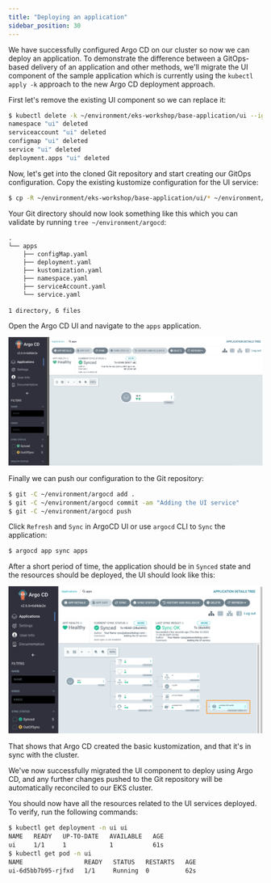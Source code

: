 ```yaml
---
title: "Deploying an application"
sidebar_position: 30
---
```


We have successfully configured Argo CD on our cluster so now we can deploy an application. To demonstrate the difference between a GitOps-based delivery of an application and other methods, we'll migrate the UI component of the sample application which is currently using the `kubectl apply -k` approach to the new Argo CD deployment approach.

First let's remove the existing UI component so we can replace it:

```bash
$ kubectl delete -k ~/environment/eks-workshop/base-application/ui --ignore-not-found=true
namespace "ui" deleted
serviceaccount "ui" deleted
configmap "ui" deleted
service "ui" deleted
deployment.apps "ui" deleted
```

Now, let's get into the cloned Git repository and start creating our GitOps configuration. Copy the existing kustomize configuration for the UI service:

```bash
$ cp -R ~/environment/eks-workshop/base-application/ui/* ~/environment/argocd/apps
```

Your Git directory should now look something like this which you can validate by running `tree ~/environment/argocd`:

```
.
└── apps
    ├── configMap.yaml
    ├── deployment.yaml
    ├── kustomization.yaml
    ├── namespace.yaml
    ├── serviceAccount.yaml
    └── service.yaml

1 directory, 6 files
```

Open the Argo CD UI and navigate to the `apps` application.

![Application in the ArgoCD UI](assets/argocd-ui-insync-apps.png)

Finally we can push our configuration to the Git repository:

```bash
$ git -C ~/environment/argocd add .
$ git -C ~/environment/argocd commit -am "Adding the UI service"
$ git -C ~/environment/argocd push
```

Click `Refresh` and `Sync` in ArgoCD UI or use `argocd` CLI to `Sync` the application:

```bash
$ argocd app sync apps
```

After a short period of time, the application should be in `Synced` state and the resources should be deployed, the UI should look like this:

![argocd-deploy-application](assets/argocd-deploy-application.png)

That shows that Argo CD created the basic kustomization, and that it's in sync with the cluster.

We've now successfully migrated the UI component to deploy using Argo CD, and any further changes pushed to the Git repository will be automatically reconciled to our EKS cluster.

You should now have all the resources related to the UI services deployed. To verify, run the following commands:

```bash hook=deploy
$ kubectl get deployment -n ui ui
NAME   READY   UP-TO-DATE   AVAILABLE   AGE
ui     1/1     1            1           61s
$ kubectl get pod -n ui
NAME                 READY   STATUS   RESTARTS   AGE
ui-6d5bb7b95-rjfxd   1/1     Running  0          62s
```
